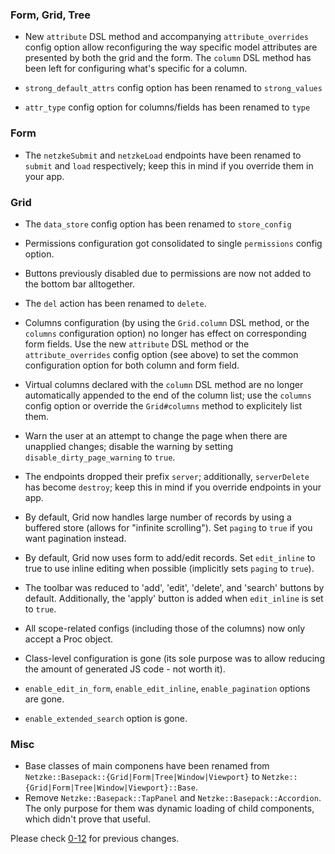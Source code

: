 ### Form, Grid, Tree
*   New `attribute` DSL method and accompanying `attribute_overrides` config option allow reconfiguring the way specific model attributes are presented by both the grid and the form. The `column` DSL method has been left for configuring what's specific for a column.

*   `strong_default_attrs` config option has been renamed to `strong_values`

*   `attr_type` config option for columns/fields has been renamed to `type`

### Form
*   The `netzkeSubmit` and `netzkeLoad` endpoints have been renamed to `submit` and `load` respectively; keep
    this in mind if you override them in your app.

### Grid
*   The `data_store` config option has been renamed to `store_config`
*   Permissions configuration got consolidated to single `permissions` config option.

*   Buttons previously disabled due to permissions are now not added to the bottom bar alltogether.

*   The `del` action has been renamed to `delete`.

*   Columns configuration (by using the `Grid.column` DSL method, or the `columns` configuration option) no longer has effect on corresponding form fields. Use the new `attribute` DSL method or the `attribute_overrides` config option (see above) to set the common configuration option for both column and form field.

*   Virtual columns declared with the `column` DSL method are no longer automatically appended to the end of the column
    list; use the `columns` config option or override the `Grid#columns` method to explicitely list them.

*   Warn the user at an attempt to change the page when there are unapplied changes; disable the warning by
    setting `disable_dirty_page_warning` to `true`.

*   The endpoints dropped their prefix `server`; additionally, `serverDelete` has become `destroy`; keep this in mind if you override endpoints in your app.

*   By default, Grid now handles large number of records by using a buffered store (allows for "infinite scrolling").
    Set `paging` to `true` if you want pagination instead.

*   By default, Grid now uses form to add/edit records. Set `edit_inline` to true to use inline editing when possible
    (implicitly sets `paging` to `true`).

*   The toolbar was reduced to 'add', 'edit', 'delete', and 'search' buttons by default. Additionally, the 'apply'
    button is added when `edit_inline` is set to `true`.

*   All scope-related configs (including those of the columns) now only accept a Proc object.

*   Class-level configuration is gone (its sole purpose was to allow reducing the amount of generated JS code - not worth it).

*   `enable_edit_in_form`, `enable_edit_inline`, `enable_pagination` options are gone.

*   `enable_extended_search` option is gone.

### Misc
*   Base classes of main componens have been renamed from `Netzke::Basepack::{Grid|Form|Tree|Window|Viewport}` to `Netzke::{Grid|Form|Tree|Window|Viewport}::Base`.
*   Remove `Netzke::Basepack::TapPanel` and `Netzke::Basepack::Accordion`. The only purpose for them was dynamic loading
    of child components, which didn't prove that useful.

Please check [0-12](https://github.com/netzke/netzke-basepack/blob/0-12/CHANGELOG.md) for previous changes.

